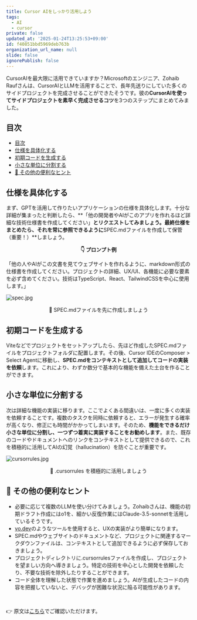 ```yaml
---
title: Cursor AIをしっかり活用しよう
tags:
  - AI
  - cursor
private: false
updated_at: '2025-01-24T13:25:53+09:00'
id: f40851bbd5969deb763b
organization_url_name: null
slide: false
ignorePublish: false
---
```


CursorAIを最大限に活用できていますか？Microsoftのエンジニア、Zohaib Raufさんは、CursorAIとLLMを活用することで、長年先送りにしていた多くのサイドプロジェクトを完成させることができたそうです。彼の**CursorAIを使ってサイドプロジェクトを素早く完成させるコツ**を3つのステップにまとめてみました。

## 目次

- [目次](#目次)
- [仕様を具体化する](#仕様を具体化する)
- [初期コードを生成する](#初期コードを生成する)
- [小さな単位に分割する](#小さな単位に分割する)
- [🍯 その他の便利なヒント](#-その他の便利なヒント)

## 仕様を具体化する

まず、GPTを活用して作りたいアプリケーションの仕様を具体化します。十分な詳細が集まったと判断したら、**「他の開発者やAIがこのアプリを作れるほど詳細な技術仕様書を作成してください」**とリクエストしてみましょう。最終仕様をまとめたら、それを常に参照できるように**SPEC.mdファイルを作成して保管（重要！）**しましょう。

<center><b>👇 プロンプト例</b></center>

「他の人やAIがこの文書を見てウェブサイトを作れるように、markdown形式の仕様書を作成してください。プロジェクトの詳細、UX/UI、各機能に必要な要素を必ず含めてください。技術はTypeScript、React、TailwindCSSを中心に使用します。」

![spec.jpg](https://qiita-image-store.s3.ap-northeast-1.amazonaws.com/0/3539939/ab480b87-6d84-1d32-a209-caab8097e462.jpeg)

<center>🔼 SPEC.mdファイルを先に作成しましょう</center>

## 初期コードを生成する

Viteなどでプロジェクトをセットアップしたら、先ほど作成したSPEC.mdファイルをプロジェクトフォルダに配置します。その後、Cursor IDEのComposer > Select Agentに移動し、**SPEC.mdをコンテキストとして追加してコードの実装を依頼**します。これにより、わずか数分で基本的な機能を備えた土台を作ることができます。

## 小さな単位に分割する

次は詳細な機能の実装に移ります。ここでよくある間違いは、一度に多くの実装を依頼することです。複数のタスクを同時に依頼すると、エラーが発生する確率が高くなり、修正にも時間がかかってしまいます。そのため、**機能をできるだけ小さな単位に分割し、一つずつ着実に実装することをお勧めします**。また、既存のコードやドキュメントへのリンクをコンテキストとして提供できるので、これを積極的に活用してAIの幻覚（hallucination）を防ぐことが重要です。

![cursorrules.jpg](https://qiita-image-store.s3.ap-northeast-1.amazonaws.com/0/3539939/bb9b8f4b-8595-2268-e69b-c51c6849bb6a.jpeg)

<center>🔼 .cursorrules を積極的に活用しましょう</center>

## 🍯 その他の便利なヒント

- 必要に応じて複数のLLMを使い分けてみましょう。Zohaibさんは、機能の初期ドラフト作成にはo1を、細かい反復作業にはClaude-3.5-sonnetを活用しているそうです。
- [vo.dev](https://v0.dev/?utm_source=Nomad+Academy&utm_campaign=a8b6833d84-EMAIL_CAMPAIGN_2025_01_24&utm_medium=email&utm_term=0_4313d957c9-7ac123137e-160968050)のようなツールを使用すると、UXの実装がより簡単になります。
- SPEC.mdやウェブサイトのドキュメントなど、プロジェクトに関連するマークダウンファイルは、コンテキストとして追加できるように必ず保存しておきましょう。
- プロジェクトディレクトリに.cursorrulesファイルを作成し、プロジェクトを望ましい方向へ導きましょう。特定の技術を中心とした開発を依頼したり、不要な技術を除外したりすることができます。
- コード全体を理解した状態で作業を進めましょう。AIが生成したコードの内容を把握していないと、デバッグが困難な状況に陥る可能性があります。

<br>

👉 原文は[こちら](https://zohaib.me/using-llms-and-cursor-for-finishing-projects-productivity/?utm_source=Nomad+Academy&utm_campaign=a8b6833d84-EMAIL_CAMPAIGN_2025_01_24&utm_medium=email&utm_term=0_4313d957c9-7ac123137e-160968050)でご確認いただけます。
